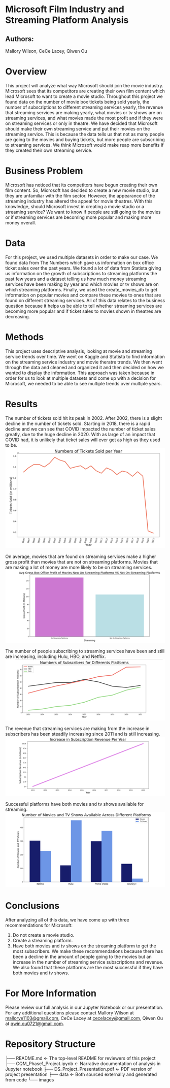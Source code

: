 # Microsoft Film Industry and Streaming Platform Analysis

## Authors:
Mallory Wilson, CeCe Lacey, Qiwen Ou

# Overview 

This project will analyze what way Microsoft should join the movie industry. Microsoft sees that its competitors are creating their own film content which lead Microsoft to want to create a movie studio. Throughout this project we found data on the number of movie box tickets being sold yearly, the number of subscriptions to different streaming services yearly, the revenue that streaming services are making yearly, what movies or tv shows are on streaming services, and what movies made the most profit and if they were on streaming services or only in theatre. We have decided that Microsoft should make their own streaming service and put their movies on the streaming service. This is because the data tells us that not as many people are going to the movies and buying tickets, but more people are subscribing to streaming services. We think Microsoft would make reap more benefits if they created their own streaming service.

# Business Problem

Microsoft has noticed that its competitors have begun creating their own film content. So, Microsoft has decided to create a new movie studio, but they are unfamiliar with the film sector. However, the appearance of the streaming industry has altered the appeal for movie theatres. With this knowledge, should Microsoft invest in creating a movie studio or a streaming service? We want to know if people are still going to the movies or if streaming services are becoming more popular and making more money overall.

# Data


For this project, we used multiple datasets in order to make our case. We found data from The Numbers which gave us information on box office ticket sales over the past years. We found a lot of data from Statista giving us information on the growth of subscriptions to streaming platforms the past few years and a dataset telling us how much money streaming services have been making by year and which movies or tv shows are on which streaming platforms. Finally, we used the create_movies_db to get information on popular movies and compare these movies to ones that are found on different streaming services. All of this data relates to the business question because it helps us be able to tell whether streaming services are becoming more popular and if ticket sales to movies shown in theatres are decreasing.

# Methods

This project uses descriptive analysis, looking at movie and streaming service trends over time. We went on Kaggle and Statista to find information on the streaming service industry and movie theratre trends. We then went through the data and cleaned and organized it and then decided on how we wanted to display the information. This approach was taken because in order for us to look at multiple datasets and come up with a decision for Microsoft, we needed to be able to see multiple trends over multiple years.

# Results

The number of tickets sold hit its peak in 2002. After 2002, there is a slight decline in the number of tickets sold. Starting in 2018, there is a rapid decline and we can see that COVID impacted the number of ticket sales greatly, due to the huge decline in 2020. With as large of an impact that COVID had, it is unlikely that ticket sales will ever get as high as they used to be.
![example](images/tickets_sold_year.png)


On average, movies that are found on streaming services make a higher gross profit than movies that are not on streaming platforms. Movies that are making a lot of money are more likely to be on streaming services.
![example](images/streaming_vs_not.png)

The number of people subscribing to streaming services have been and still are increasing, including Hulu, HBO, and Netflix.
![example](images/platform_subscribers.png)

The revenue that streaming services are making from the increase in subscribers has been steadily increasing since 2011 and is still increasing.
![example](images/subscription_revenue.png)

Successful platforms have both movies and tv shows available for streaming.
![example](images/moviesandtvshows.png)

# Conclusions
After analyzing all of this data, we have come up with three recommendations for Microsoft:

1. Do not create a movie studio.
2. Create a streaming platform.
3. Have both movies and tv shows on the streaming platform to get the most subscribers.
We make these recommendations because there has been a decline in the amount of people going to the movies but an increase in the number of streaming service subscriptions and revenue. We also found that these platforms are the most successful if they have both movies and tv shows.

# For More Information

Please review our full analysis in our Jupyter Notebook or our presentation. For any additional questions please contact Mallory Wilson at mallorye1103@gmail.com, CeCe Lacey at cecelacey@gmail.com, Qiwen Ou at qwin.ou0721@gmail.com.

# Repository Structure
├── README.md                           <- The top-level README for reviewers of this project
├── CQM_Phase1_Project.ipynb   <- Narrative documentation of analysis in Jupyter notebook
├── DS_Project_Presentation.pdf         <- PDF version of project presentation
├── data                                <- Both sourced externally and generated from code
└── images   
